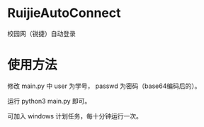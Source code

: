 # RuijieAutoConnect
校园网（锐捷）自动登录

# 使用方法
修改 main.py 中 user 为学号， passwd 为密码（base64编码后的）。

运行 python3 main.py 即可。

可加入 windows 计划任务，每十分钟运行一次。
